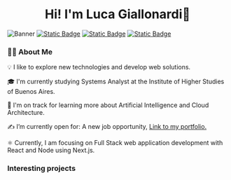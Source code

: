 <h1 align="center">Hi! I'm Luca Giallonardi👋</h1>
<img alt="Banner" src="https://i.postimg.cc/2yng6cZf/Sin-t-tulo-1.jpg">
<a href="https://wa.me/+541135562843"><img alt="Static Badge" src="https://img.shields.io/badge/WhatsApp-%20green"></a>
<a href="mailto:lgiallonardi@gmail.com?Subject=He%20visitado%20tu%20perfil%20de%20GitHub!"><img alt="Static Badge" src="https://img.shields.io/badge/Email-%20%23f44336"></a>
<a href="https://www.linkedin.com/in/luca-giallonardi-084992154"><img alt="Static Badge" src="https://img.shields.io/badge/LinkedIn-%20%230a66c2"></a>
<h3>👨‍💻 About Me</h3>
<p>💡  I like to explore new technologies and develop web solutions.</p>
<p>🎓  I'm currently studying Systems Analyst at the Institute of Higher Studies of Buenos Aires.</p>
<p>🌱  I'm on track for learning more about Artificial Intelligence and Cloud Architecture.</p>
<p>✍️  I’m currently open for: A new job opportunity, <a href="https://my-portfolio-rho-sepia.vercel.app/">Link to my portfolio.</a></p>
<p>⚛️  Currently, I am focusing on Full Stack web application development with React and Node using Next.js.</a></p>

<h3>Interesting projects</h3>
